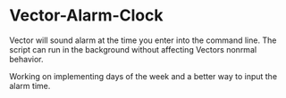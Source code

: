 # Vector-Alarm-Clock

Vector will sound alarm at the time you enter into the command line.
The script can run in the background without affecting Vectors nonrmal behavior.

Working on implementing days of the week and a better way to input the alarm time.
